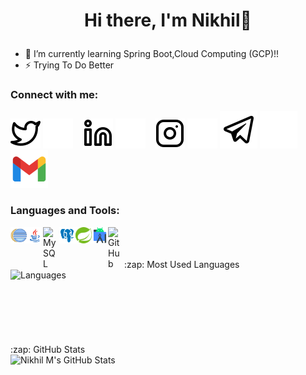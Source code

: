#  <p align="center">Hi there, I'm Nikhil👋 </p>

- 🌱 I’m currently learning Spring Boot,Cloud Computing (GCP)!!
- ⚡ Trying To Do Better

###  Connect with me:

[![website](./img/twitter-light.svg)](https://twitter.com/Nikhil_M2000#gh-light-mode-only)
[![website](./img/twitter-dark.svg)](https://twitter.com/Nikhil_M2000#gh-dark-mode-only)
&nbsp;&nbsp;
[![website](img/linkedin-light.svg)](https://www.linkedin.com/in/nikhil-m-07ba321ba#gh-light-mode-only)
[![website](./img/linkedin-dark.svg)](https://www.linkedin.com/in/nikhil-m-07ba321ba#gh-dark-mode-only)
&nbsp;&nbsp;
[![website](./img/instagram-light.svg)](https://instagram.com/ig__nikhilm#gh-light-mode-only)
[![website](./img/instagram-dark.svg)](https://instagram.com/ig__nikhilm#gh-dark-mode-only)
[![website](./img/telegram.svg)](https://t.me/Nikhil_M2000#gh-light-mode-only)
[![website](./img/telegram_light1.svg)](https://t.me/Nikhil_M2000#gh-dark-mode-only)
[![website](./img/gmail.svg)](https://mail.google.com/mail/u/0/?fs=1&to=nikhilcs2000m@gmail.com&tf=cm)

### Languages and Tools:

<img align="left" alt="Eclipse" width="26px" src="./img/eclipse.svg"/>
<img align="left" alt="Java" width="26px" src="./img/java.svg" />
<img align="left" alt="MySQL" width="26px" src="https://cdn.jsdelivr.net/gh/devicons/devicon/icons/mysql/mysql-original.svg" />
<img align="left" alt="PostgreSql" width="26px" src="./img/postgresql.svg"  />
<img align="left" alt="Spring" width="26px" src="./img/spring.svg"  />
<img align="left" alt="Android Studio" width="26px" src="./img/android.svg"  />
<img align="left" alt="GitHub" width="26px" src="https://user-images.githubusercontent.com/3369400/139447912-e0f43f33-6d9f-45f8-be46-2df5bbc91289.png" />

<br />
<br />
<br />
<summary>:zap: Most Used Languages</summary>
 <img align="left" alt="Languages" src="https://github-readme-stats.vercel.app/api/top-langs/?username=Nikhilm2000&layout=compact" />
 <br />
<br />
<br />
<br />
<br/>
<br/><br/>

  <summary>:zap: GitHub Stats</summary>
  <img align="left" alt="Nikhil M's GitHub Stats" src="https://github-readme-stats.vercel.app/api?username=Nikhilm2000&show_icons=true&hide_border=false&title_color=ff652f&icon_color=FFE400&bg_color=09131B&text_color=ffffff&border_color=0c1a25" />


